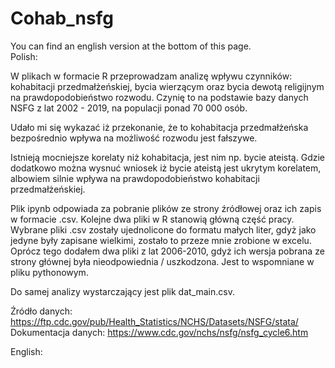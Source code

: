 # Cohab_nsfg

You can find an english version at the bottom of this page.  
Polish:   

W plikach w formacie R przeprowadzam analizę wpływu czynników: kohabitacji przedmałżeńskiej, bycia wierzącym oraz 
bycia dewotą religijnym na prawdopodobieństwo rozwodu. Czynię to na podstawie bazy danych NSFG z lat 2002 - 2019, 
na populacji ponad 70 000 osób.  

Udało mi się wykazać iż przekonanie, że to kohabitacja przedmałżeńska bezpośrednio wpływa na możliwość rozwodu jest fałszywe.  

Istnieją mocniejsze korelaty niż kohabitacja, jest nim np. bycie ateistą. Gdzie dodatkowo można wysnuć wniosek iż bycie ateistą
jest ukrytym korelatem, albowiem silnie wpływa na prawdopodobieństwo kohabitacji przedmałżeńskiej.   

Plik ipynb odpowiada za pobranie plików ze strony źródłowej oraz ich zapis w formacie .csv. Kolejne dwa pliki w R stanowią główną część pracy. 
Wybrane pliki .csv zostały ujednolicone do formatu małych liter, 
gdyż jako jedyne były zapisane wielkimi, zostało to przeze mnie zrobione w excelu. Oprócz tego dodałem dwa pliki z lat
2006-2010, gdyż ich wersja pobrana ze strony głównej była nieodpowiednia / uszkodzona. Jest to wspomniane w pliku pythonowym.  

Do samej analizy wystarczający jest plik dat_main.csv.    

Źródło danych: https://ftp.cdc.gov/pub/Health_Statistics/NCHS/Datasets/NSFG/stata/   
Dokumentacja danych: https://www.cdc.gov/nchs/nsfg/nsfg_cycle6.htm   

English:   
